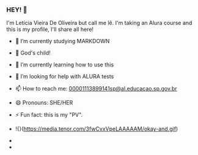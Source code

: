 ### HEY! 👋

I'm Letícia Vieira De Oliveira but call me lê. I'm taking an Alura course and this is my profile, I'll share all here!

- 🔭 I’m currently studying MARKDOWN
- 🙏 God's child!
- 🌱 I’m currently learning how to use this
- 🤔 I’m looking for help with ALURA tests
- 📫 How to reach me: 00001113899141sp@al.educacao.sp.gov.br
- 😄 Pronouns: SHE/HER
- ⚡ Fun fact: this is my "PV".

- !{}(https://media.tenor.com/3fwCvxVpeLAAAAAM/okay-and.gif)
- 
- 

